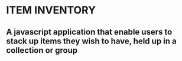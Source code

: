 # ITEM INVENTORY
## A javascript application that enable users to stack up items they wish to have, held up in a collection or group